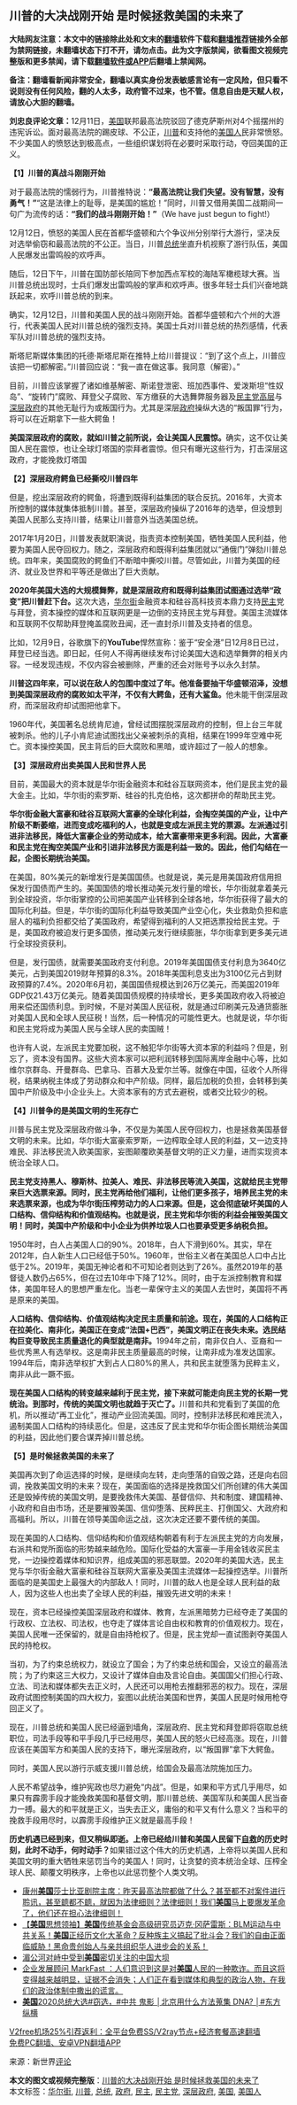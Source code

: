  <h2>川普的大决战刚开始 是时候拯救美国的未来了</h2> <p class="notice"><b>大陆网友注意：本文中的链接除此处和文末的<a href="https://github.com/bannedbook/fanqiang" >翻墙</a>软件下载和<a href="https://github.com/killgcd/justmysocks/blob/master/README.md">翻墙推荐</a>链接外全部为禁网链接，未翻墙状态下打不开，请勿点击。此为文字版禁闻，欲看图文视频完整版和更多禁闻，请下载<a href="https://github.com/bannedbook/fanqiang">翻墙软件或APP</a>后翻墙上禁闻网。</p><p>备注：翻墙看新闻非常安全，翻墙以真实身份发表敏感言论有一定风险，但只看不说则没有任何风险，翻的人太多，政府管不过来，也不管。信息自由是天赋人权，请放心大胆的翻墙。</b></p>  <div class="entry"> <p id="conimg"><strong>刘忠良评论文章：</strong>12月11日，<a href="https://www.bannedbook.org/bnews/tag/%e7%be%8e%e5%9b%bd/" class="st_tag internal_tag" rel="tag" title="标签 美国 下的日志">美国</a>联邦最高法院驳回了德克萨斯州对4个摇摆州的违宪诉讼。面对最高法院的踢皮球、不公正，<a href="https://www.bannedbook.org/bnews/tag/%e5%b7%9d%e6%99%ae/" class="st_tag internal_tag" rel="tag" title="标签 川普 下的日志">川普</a>和支持他的<a href="https://www.bannedbook.org/bnews/tag/%E7%BE%8E%E5%9B%BD%E4%BA%BA/" class="st_tag internal_tag" rel="tag" title="标签 美国人 下的日志">美国人</a>民非常愤怒。不少美国人的愤怒达到极高点，一些组织谋划将在必要时采取行动，夺回美国的正义。</p> <p><strong>【1</strong><strong>】川普的真战斗刚刚开始</strong></p> <p>对于最高法院的懦弱行为，川普推特说：<strong>“最高法院让我们失望。没有智慧，没有勇气！”</strong>“这是法律上的耻辱，是美国的尴尬！”同时，川普又借用美国二战期间一句广为流传的话：<strong>“我们的战斗刚刚开始！”</strong>（We have just begun to fight!）</p> <p>12月12日，愤怒的美国人民在首都华盛顿和六个争议州分别举行大游行，坚决反对选举偷窃和最高法院的不公正。当日，川普<a href="https://www.bannedbook.org/bnews/tag/%e6%80%bb%e7%bb%9f/" class="st_tag internal_tag" rel="tag" title="标签 总统 下的日志">总统</a>坐直升机视察了游行队伍，美国人民爆发出雷鸣般的欢呼声。</p> <p>随后，12日下午，川普在国防部长陪同下参加西点军校的海陆军橄榄球大赛。当川普总统出现时，士兵们爆发出雷鸣般的掌声和欢呼声。很多年轻士兵们兴奋地跳跃起来，欢呼川普总统的到来。</p> <p>确实，12月12日，川普和美国人民的战斗刚刚开始。首都华盛顿和六个州的大游行，代表美国人民对川普总统的强烈支持。美国士兵对川普总统的热烈感情，代表军队对川普总统的强烈支持。</p> <p>斯塔尼斯媒体集团的托德·斯塔尼斯在推特上给川普提议：“到了这个点上，川普应该把一切都解密。”川普回应说：“我一直在做这事。我同意（解密）。”</p> <p>目前，川普应该掌握了诸如维基解密、斯诺登泄密、班加西事件、爱泼斯坦“性奴岛”、“旋转门”腐败、拜登父子腐败、军方缴获的大选舞弊服务器及<a href="https://www.bannedbook.org/bnews/tag/%e6%b0%91%e4%b8%bb%e5%85%9a/" class="st_tag internal_tag" rel="tag" title="标签 民主党 下的日志">民主党</a><span class='wp_keywordlink_affiliate'><a href="https://www.bannedbook.org/bnews/ccpdope/" title="中共高层内幕" target="_blank">高层</a></span>与<a href="https://www.bannedbook.org/bnews/tag/%E6%B7%B1%E5%B1%82%E6%94%BF%E5%BA%9C/" class="st_tag internal_tag" rel="tag" title="标签 深层政府 下的日志">深层政府</a>的其他无耻行为或叛国行为。尤其是深层<a href="https://www.bannedbook.org/bnews/tag/%e6%94%bf%e5%ba%9c/" class="st_tag internal_tag" rel="tag" title="标签 政府 下的日志">政府</a>操纵大选的“叛国罪”行为，将可以在近期拿下一些大鳄鱼！</p> <p><strong>美国深层政府的腐败，就如川普之前所说，会让美国人民震惊。</strong>确实，这不仅让美国人民在震惊，也让全球灯塔国的崇拜者震惊。但只有曝光这些行为，打击深层这政府，才能挽救灯塔国</p>  <p><strong>【2</strong><strong>】深层政府鳄鱼已经撕咬川普四年</strong></p> <p>但是，挖出深层政府的鳄鱼，将遭到既得利益集团的联合反抗。2016年，大资本所控制的媒体就集体抵制川普。甚至，深层政府操纵了2016年的选举，但没想到美国人民那么支持川普，结果让川普意外当选美国总统。</p> <p>2017年1月20日，川普发表就职演说，指责资本控制美国，牺牲美国人民利益，他要为美国人民夺回权力。随之，深层政府和既得利益集团就以“通俄门”弹劾川普总统。四年来，美国腐败的鳄鱼们不断暗中撕咬川普。尽管如此，川普为美国的经济、就业及世界和平等还是做出了巨大贡献。</p> <p><strong>2020</strong><strong>年美国大选的大规模舞弊，就是深层政府和既得利益集团试图通过选举“政变”把川普赶下台。</strong>这次大选，<a href="https://www.bannedbook.org/bnews/tag/%e5%8d%8e%e5%b0%94%e8%a1%97/" class="st_tag internal_tag" rel="tag" title="标签 华尔街 下的日志">华尔街</a>金融资本和硅谷高科技资本鼎力支持<a href="https://www.bannedbook.org/bnews/tag/%e6%b0%91%e4%b8%bb/" class="st_tag internal_tag" rel="tag" title="标签 民主 下的日志">民主</a>党与拜登，资本操控的媒体和互联网更是一边倒的支持民主党与拜登。美国主流媒体和互联网不仅帮助拜登掩盖腐败丑闻，还一直封杀川普及支持者的信息。</p> <p>比如，12月9日，谷歌旗下的<strong>YouTube</strong>悍然宣称：鉴于“安全港”日12月8日已过，拜登已经当选。即日起，任何人不得再继续发布讨论美国大选和选举舞弊的相关内容。一经发现违规，不仅内容会被删除，严重的还会对账号予以永久封禁。</p> <p><strong>川普这四年来，可以说在敌人的包围中度过了年。他准备要抽干华盛顿沼泽，没想到美国深层政府的腐败如太平洋，不仅有大鳄鱼，还有大鲨鱼。</strong>他未能干倒深层政府，而深层政府却试图把他拿下。</p> <p>1960年代，美国著名总统肯尼迪，曾经试图摆脱深层政府的控制，但上台三年就被刺杀。他的儿子小肯尼迪试图找出父亲被刺杀的真相，结果在1999年空难中死亡。资本操控美国，民主背后的巨大腐败和黑暗，或许超过了一般人的想象。</p> <p><strong>【3</strong><strong>】深层政府出卖美国人民和世界人民</strong></p> <p>目前，美国最大的资本就是华尔街金融资本和硅谷互联网资本，他们是民主党的最大金主。比如，华尔街的索罗斯、硅谷的扎克伯格，这次都拼命的帮助民主党。</p>  <p><strong>华尔街金融大富豪和硅谷互联网大富豪的全球化利益，会掏空美国的产业，让中产阶级不断萎缩，进而变成吃福利的人，也就是变成左派民主党的票源。左派通过引进非法移民，降低大富豪企业的劳动成本，给大富豪带来更多利润。因此，大富豪和民主党在掏空美国产业和引进非法移民方面是利益一致的。因此，他们勾结在一起，企图长期统治美国。</strong></p> <p>在美国，80%美元的新增发行是美国国债。也就是说，美元是用美国政府信用担保发行国债而产生的。美国国债的增长推动美元发行量的增长，华尔街就拿着美元到全球投资，华尔街掌控的公司把美国产业转移到全球各地，华尔街获得了最大的国际化利益。但是，华尔街的国际化利益导致美国产业空心化，失业救助负担和底层人的福利负担都交给了美国政府，希望得到福利的人又把选票投给民主党。于是，美国政府被迫发行更多国债，推动美元发行继续膨胀，华尔街拿到更多美元进行全球投资获利。</p> <p>但是，发行国债，就需要美国政府支付利息。2019年美国国债支付利息为3640亿美元，占到美国2019财年预算的8.3%。2018年美国利息支出为3100亿元占到财政预算的7.4%。2020年6月初，美国国债规模达到26万亿美元，而美国2019年GDP仅21.43万亿美元。随着美国国债规模的持续增长，更多美国政府收入将被迫用来偿还国债利息。到时候，不是对美国人民征税，就是通过印刷美元及通货膨胀对美国人民和全球人民征税！当然，后一种情况的可能性更大。也就是说，华尔街和民主党将成为美国人民与全球人民的卖国贼！</p> <p>也许有人说，左派民主党要加税，这不触犯华尔街等大资本家的利益吗？但是，别忘了，资本没有国界。这些大资本家可以把利润转移到国际离岸金融中心等，比如维尔京群岛、开曼群岛、巴拿马、百慕大及爱尔兰等。就像在中国，征收个人所得税，结果纳税主体成了劳动群众和中产阶级。同样，最后加税的负担，会转移到美国中产阶级及中小企业头上。大资本家有的方式去避税，或者交比较少的税。</p> <p><strong>【4</strong><strong>】川普争的是美国文明的生死存亡</strong></p> <p>川普与民主党及深层政府做斗争，不仅是为美国人民夺回权力，也是拯救美国基督文明的未来。比如，华尔街大富豪索罗斯，一边榨取全球人民的利益，又一边支持难民、非法移民流入欧美国家，妄图颠覆欧美基督文明的正义力量，进而实现资本统治全球人口。</p> <p><strong>民主党支持黑人、穆斯林、拉美人、难民、非法移民等流入美国，这就给民主党带来巨大选票来源。同时，民主党再给他们福利，让他们更多孩子，培养民主党的未来选票来源，也成为华尔街压榨劳动力的人口来源。但是，这会彻底破坏美国的人口结构、信仰结构和价值观结构。也就是说，民主党和华尔街的利益会摧毁美国文明！同时，美国中产阶级和中小企业为供养垃圾人口也要承受更多纳税负担。</strong></p> <p>1950年时，白人占美国人口的90%。2018年，白人下滑到60%。其实，早在2012年，白人新生人口已经低于50%。1960年，世俗主义者在美国总人口中占比低于2%。2019年，美国无神论者和不可知论者则达到了26%。虽然2019年的基督徒人数仍占65%，但在过去10年中下降了12%。同时，由于左派控制教育和媒体，美国年轻人的思想严重左化。当老一辈保守主义的美国人去世时，美国将不再是原来的美国。</p> <p><strong>人口结构、信仰结构、价值观结构决定民主质量和前途。现在，美国的人口结构正在拉美化、南非化，美国正在变成“法国+</strong><strong>巴西”，美国文明正在丧失未来。选民结构巨变导致民主质量退化的典型就是南非。</strong>1994年之前，南非仅白人、亚裔和一些优秀黑人有选举权。这是南非民主质量最高的时候，让南非成为准发达国家。1994年后，南非选举权扩大到占人口80%的黑人，共和民主就堕落为民粹主义，南非从此一蹶不振。</p>  <p><strong>现在美国人口结构的转变越来越利于民主党，接下来就可能走向民主党的长期一党统治。到那时，传统的美国文明也就趋于灭亡了。</strong>川普和共和党看到了美国的危机，所以推动“再工业化”，推动产业回流美国。同时，控制非法移民和难民流入，遏制美国人口结构的持续恶化。但是，这违反了民主党和华尔街企图长期统治美国的利益，因此他们要合谋弄掉川普总统。</p> <p><strong>【5</strong><strong>】是时候拯救美国的未来了</strong></p> <p>美国再次到了命运选择的时候，是继续向左转，走向堕落的自毁之路，还是向右回调，挽救美国文明的未来？现在，美国面临的选择是挽救国父们所创建的伟大美国还是毁掉传统的美国文明，是要挽救伟大美国、基督信仰、共和制度、建国精神、小政府和自由市场，还是要摧毁美国、信仰堕落、民粹民主、打倒国父、大政府和高福利。所以，川普在领导美国命运之战，这次决定还要不要传统的美国。</p> <p>现在美国的人口结构、信仰结构和价值观结构朝着有利于左派民主党的方向发展，右派共和党所面临的形势越来越危险。国际化受益的大富豪一手用金钱收买民主党，一边操控着媒体和知识界，组成美国的邪恶联盟。2020年的美国大选，民主党与华尔街金融大富豪和硅谷互联网大富豪及美国主流媒体一起操控选举。川普所面临的是美国史上最强大的内部敌人！同时，川普的敌人也是全球人民利益的敌人，因为这些人也出卖了全球人民的利益，摧毁先进文明的未来！</p> <p>现在，资本已经操控美国深层政府和媒体、教育，左派黑暗势力已经夺走了美国的行政权、立法权、司法权，也夺走了媒体言论自由权和教育的价值观权力。现在，美国人民唯一还保留的，就是自由持枪权了。但是，民主党却一直试图剥夺美国人民的持枪权。</p> <p>当初，为了约束总统权力，就设立了国会；为了约束总统和国会，又设立的最高法院；为了约束这三大权力，又设计了媒体自由及言论自由。美国国父们担心行政、立法、司法和媒体都失去正义时，人民还可以用枪去推翻邪恶的权力。现在，深层政府试图控制美国的四大权力，妄图以此统治美国和世界，美国人民是时候用枪夺回正义了。</p> <p>现在，川普总统和美国人民已经逼到墙角，深层政府、民主党和拜登即将窃取总统职位，司法手段等和平手段几乎已经用尽，美国人民的怒火已经高涨。现在，川普应该在美国军方和美国人民的支持下，曝光深层政府，以“叛国罪”拿下大鳄鱼。</p> <p>同时，美国人民以游行示威支援川普总统，给国会及最高法院施加压力。</p> <p>人民不希望战争，维护宪政也尽力避免“内战”。但是，如果和平方式几乎用尽，如果只有霹雳手段才能挽救美国和基督文明，那川普总统、美国军队和美国人民当奋力一搏。最大的和平就是正义，当失去正义，庸俗的和平又有什么意义？当和平的挽救手段用尽时，以霹雳手段维护正义就是最高手段！</p>  <p><strong>历史机遇已经到来，但又稍纵即逝。上帝已经给川普和美国人民留下<span class='wp_keywordlink'><a href="https://www.bannedbook.org/forum5/topic42.html" title="萨斯、诚信与自救" target="_blank">自救</a></span>的历史时刻，此时不动手，何时动手？</strong>如果错过这个伟大的历史机遇，上帝将以美国人民和美国文明的重大牺牲来惩罚当今的美国人！同时，让贪婪的资本统治全球、压榨全球人民、颠覆文明秩序，上帝也以此惩罚整个人类文明。</p> <ul class='op-related-articles' title='相关阅读'> <li><a href='https://www.bannedbook.org/bnews/bannedvideo/20201214/1447371.html' target='_blank'>康州<b>美国</b>莎士比亚剧院主席：昨天最高法院都做了什么？甚至都不对案件进行聆讯，甚至聼都不聼，就因为法律细则？法律细则！我们<b>美国</b>马上要爆发革命了，他们还在担心法律细则！</a></li> <li><a href='https://www.bannedbook.org/bnews/bannedvideo/20201214/1447370.html' target='_blank'>【<b>美国</b>思想领袖】<b>美国</b>传统基金会高级研究员迈克·冈萨雷斯：BLM运动与中共关系！<b>美国</b>正经历文化大革命？反种族主义搞起了批斗会？我们的自由正面临威胁！黑命贵创始人与亲共组织华人进步会的关系！</a></li> <li><a href='https://www.bannedbook.org/bnews/headline/20201214/1447362.html' target='_blank'>湄公河对峙中受到<b>美国</b>密切关注的中国大坝</a></li> <li><a href='https://www.bannedbook.org/bnews/bannedvideo/20201214/1447351.html' target='_blank'>企业发展顾问 MarkFast ：人们意识到这是对<b>美国</b>人民的一种欺诈。而且这将变得越来越明显，证据不会消失；人们正在看到媒体和典型的政治人物，在我们的政治体制中撒出的谎言。</a></li> <li><a href='https://www.bannedbook.org/bnews/bannedvideo/20201214/1447348.html' target='_blank'><b>美国</b>2020总统大选#窃选，#中共 鬼影 │北京用什么方法蒐集 DNA? │#东方纵横</a></li> </ul> <p class="texttj"> <a href="https://github.com/bannedbook/fanqiang/wiki/V2ray%E6%9C%BA%E5%9C%BA" target="_blank">V2free机场25%引荐返利：全平台免费SS/V2ray节点+经济套餐高速翻墙</a><br/> <a href="https://github.com/bannedbook/fanqiang/wiki/%E7%A6%81%E9%97%BB%E7%BD%91%E5%AE%89%E5%8D%93%E7%BF%BB%E5%A2%99%E6%96%B0%E9%97%BBAPP" target="_blank">免费PC翻墙、安卓VPN翻墙APP</a></p><p> 来源：新世界<span class='wp_keywordlink_affiliate'><a href="https://www.bannedbook.org/bnews/comments/" title="新闻评论" target="_blank">评论</a></span> </p><a name='sharetosocial'></a>       <div><b>本文的图文或视频完整版</b>：<a href='https://www.bannedbook.org/bnews/comments/20201214/1447377.html'>川普的大决战刚开始 是时候拯救美国的未来了</a></div>  </div><!--END ENTRY--> <div class="postfooter"> <div>本文标签：<a href="https://www.bannedbook.org/bnews/tag/%e5%8d%8e%e5%b0%94%e8%a1%97/" rel="tag">华尔街</a>, <a href="https://www.bannedbook.org/bnews/tag/%e5%b7%9d%e6%99%ae/" rel="tag">川普</a>, <a href="https://www.bannedbook.org/bnews/tag/%e6%80%bb%e7%bb%9f/" rel="tag">总统</a>, <a href="https://www.bannedbook.org/bnews/tag/%e6%94%bf%e5%ba%9c/" rel="tag">政府</a>, <a href="https://www.bannedbook.org/bnews/tag/%e6%b0%91%e4%b8%bb/" rel="tag">民主</a>, <a href="https://www.bannedbook.org/bnews/tag/%e6%b0%91%e4%b8%bb%e5%85%9a/" rel="tag">民主党</a>, <a href="https://www.bannedbook.org/bnews/tag/%E6%B7%B1%E5%B1%82%E6%94%BF%E5%BA%9C/" rel="tag">深层政府</a>, <a href="https://www.bannedbook.org/bnews/tag/%e7%be%8e%e5%9b%bd/" rel="tag">美国</a>, <a href="https://www.bannedbook.org/bnews/tag/%E7%BE%8E%E5%9B%BD%E4%BA%BA/" rel="tag">美国人</a></div>  </div><!--END POSTFOOTER--> 